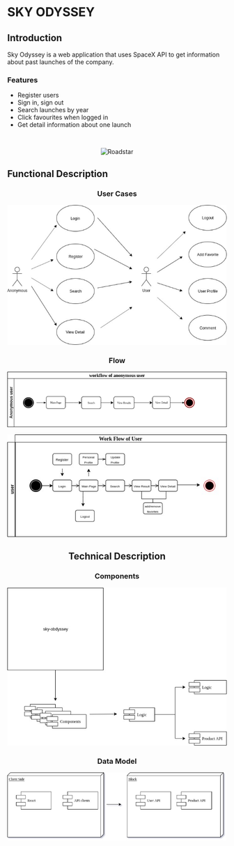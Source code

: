 # SKY ODYSSEY

## Introduction

Sky Odyssey is a web application that uses SpaceX API to get information about past launches of the company.

### Features

- Register users
- Sign in, sign out
- Search launches by year
- Click favourites when logged in
- Get detail information about one launch

<br>

<center>

![Roadstar](https://media.giphy.com/media/l4pTfBQTLOecArqSs/giphy.gif) 

</center>

## Functional Description

<center>

### User Cases

![User Cases](./user-cases.jpg)

### Flow

![Anonymous-Flow](./anony-flow.png)


![User-Flow](./flow.jpg)


## Technical Description

### Components

![components](./components.jpg)

### Data Model

![block](./block.jpg)

</center>
